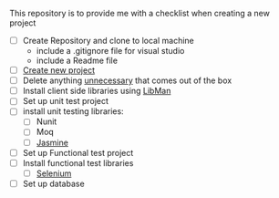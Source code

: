 This repository is to provide me with a checklist when creating a new project

- [ ] Create Repository and clone to local machine
    - include a .gitignore file for visual studio
    - include a Readme file
- [ ] [Create new project](new-mvc-project.md)
- [ ] Delete anything [unnecessary](things-to-delete-in-new-project.md) that comes out of the box
- [ ] Install client side libraries using [LibMan](library-manager.md)
- [ ] Set up unit test project
- [ ] install unit testing libraries:
    - [ ] Nunit 
    - [ ] Moq
    - [ ] [Jasmine](jasmine-setup.md)
- [ ] Set up Functional test project
- [ ] Install functional test libraries
    - [ ] [Selenium](selenium-setup.md)
- [ ] Set up database
